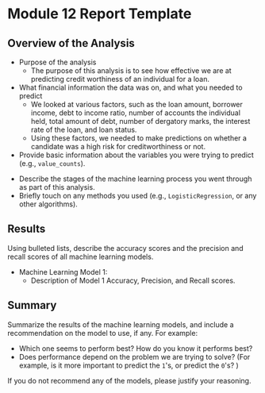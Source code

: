 # Module 12 Report Template

## Overview of the Analysis
- Purpose of the analysis
    - The purpose of this analysis is to see how effective we are at predicting credit worthiness of an individual for a loan.
- What financial information the data was on, and what you needed to predict
    - We looked at various factors, such as the loan amount, borrower income, debt to income ratio, number of accounts the individual held, total amount of debt, number of dergatory marks, the interest rate of the loan, and loan status.
    - Using these factors, we needed to make predictions on whether a candidate was a high risk for creditworthiness or not.
- Provide basic information about the variables you were trying to predict (e.g., `value_counts`).
* Describe the stages of the machine learning process you went through as part of this analysis.
* Briefly touch on any methods you used (e.g., `LogisticRegression`, or any other algorithms).

## Results

Using bulleted lists, describe the accuracy scores and the precision and recall scores of all machine learning models.

* Machine Learning Model 1:
    * Description of Model 1 Accuracy, Precision, and Recall scores.

## Summary

Summarize the results of the machine learning models, and include a recommendation on the model to use, if any. For example:

* Which one seems to perform best? How do you know it performs best?
* Does performance depend on the problem we are trying to solve? (For example, is it more important to predict the `1`'s, or predict the `0`'s? )

If you do not recommend any of the models, please justify your reasoning.
